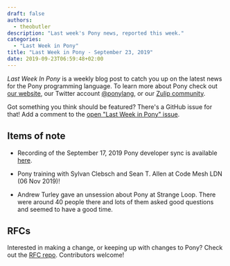 ```yaml
---
draft: false
authors:
  - theobutler
description: "Last week's Pony news, reported this week."
categories:
  - "Last Week in Pony"
title: "Last Week in Pony - September 23, 2019"
date: 2019-09-23T06:59:48+02:00
---
```

_Last Week In Pony_ is a weekly blog post to catch you up on the latest news for the Pony programming language. To learn more about Pony check out [our website](https://ponylang.io), our Twitter account [@ponylang](https://twitter.com/ponylang), or our [Zulip community](https://ponylang.zulipchat.com).

Got something you think should be featured? There's a GitHub issue for that! Add a comment to the [open "Last Week in Pony" issue](https://github.com/ponylang/ponylang.github.io/issues?q=is%3Aissue+is%3Aopen+label%3Alast-week-in-pony).
<!-- more -->

## Items of note

- Recording of the September 17, 2019 Pony developer sync is available [here](https://vimeo.com/915531372).

- Pony training with Sylvan Clebsch and Sean T. Allen at Code Mesh LDN (06 Nov 2019)!

- Andrew Turley gave an unsession about Pony at Strange Loop. There were around 40 people there and lots of them asked good questions and seemed to have a good time.

## RFCs

Interested in making a change, or keeping up with changes to Pony? Check out the [RFC repo](https://github.com/ponylang/rfcs). Contributors welcome!

